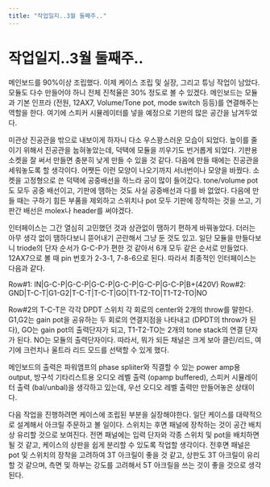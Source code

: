 ```yaml
---
title: "작업일지..3월 둘째주.."
---
```

# 작업일지..3월 둘째주..


메인보드를 90%이상 조립했다. 이제 케이스 조립 및 실장, 그리고 튜닝 작업이 남았다. 모듈도 다수 만들어야 하니 전체 진척율은 30% 정도로 볼 수 있겠다. 메인보드는 모듈과 기본 인프라 (전원, 12AX7, Volume/Tone pot, mode switch 등등)를 연결해주는 역할을 한다. 여기에 스피커 시뮬레이터를 넣을 예정으로 기판의 많은 공간을 남겨두었다.

미관상 진공관을 밖으로 내보이게 하자니 다소 우스꽝스러운 모습이 되었다. 높이를 줄이기 위해서 진공관을 눕혀놓았는데, 덕택에 모듈을 끼우기도 번거롭게 되었다. 기판용 소켓을 잘 써서 만들면 충분히 낮게 만들 수 있을 것 같다. 다음에 만들 때에는 진공관을 세워놓도록 할 생각이다. 어쨋든 이런 모양이 나오기까지 서너번이나 모양을 바꿨다. 소켓을 고정형으로 쓴 덕택에 공중배선을 하느라 공이 많이 들어갔다. tone/volume pot도 모두 공중 배선이고, 기판에 땜하는 것도 사실 공중배선과 다를 바 없었다. 다음에 만들 때는 구하기 힘든 부품을 제외하고 스위치나 pot 모두 기판에 장착하는 것을 쓰고, 기판간 배선은 molex나 header를 써야겠다.

인터페이스는 그간 열심히 고민했던 것과 상관없이 땜하기 편하게 바꿔놓았다. 더러는 아무 생각 없이 땜하다보니 뜯어내기 곤란해서 그냥 둔 것도 있고. 일단 모듈을 만들다보니 triode의 단자 순서가 G-C-P가 편한 것 같아서 6개 모두 같은 순서로 만들었다. 12AX7으로 볼 때 pin 번호가 2-3-1, 7-8-6으로 된다. 따라서 최종적인 인터페이스는 다음과 같다.

Row#1: IN|G-C-P|G-C-P|G-C-P|G-C-P|G-C-P|G-C-P|B+(420V)
Row#2: GND|T-C-T|G1-G2|T-C-T|T-C-T|GO|T1-T2-TO|T1-T2-TO|NO

Row#2의 T-C-T은 각각 DPDT 스위치 각 회로의 center와 2개의 throw를 말한다.
G1,G2는 gain pot을 공유하는 두 회로의 연결지점을 나타내고 (DPDT의 throw가 된다), GO는 gain pot의 출력단자가 되고, T1-T2-TO는 2개의 tone stack의 연결 단자가 된다. NO는 모듈의 출력단자이다. 따라서, 뭐가 되든 채널은 크게 보아 클린/리드, 여기에 크런치나 울트라 리드 모드를 선택할 수 있게 했다.

메인보드의 출력은 파워앰프의 phase spliiter와 직결할 수 있는 power amp용 output, 방구석 기타리스트용 오디오 레벨 출력 (opamp buffered), 스피커 시뮬레이터 출력 (bal/unbal)을 생각하고 있는데, 우선 오디오 레벨 출력만 만들어놓은 상태이다.

다음 작업을 진행하려면 케이스에 조립된 부분을 실장해야한다. 일단 케이스를 대략적으로 설계해서 아크릴 주문하고 볼 일이다. 스위치는 후면 패널에 장착하는 것이 공간 배치상 유리할 것으로 보여진다. 전면 패널에는 입력 단자와 각종 스위치 및 pot을 배치하면 될 것 같고, 케이스의 상판을 쉽게 분리할 수 있도록 작업할 생각이다. 전후면 패널은 pot 및 스위치의 장착을 고려하여 3T 아크릴이 좋을 것 같고, 상판도 3T 아크릴이 유리할 것 같으며, 측면 및 하부는 강도를 고려해서 5T 아크릴을 쓰는 것이 좋을 것으로 생각된다.



